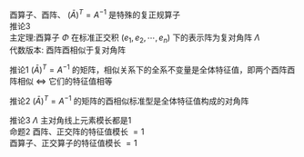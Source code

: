 酉算子、酉阵、 $(\bar A)^T=A^{-1}$ 是特殊的复正规算子  
推论3  
主定理:酉算子 $\Phi$ 在标准正交积 $(e_1,e_2,\cdots,e_n)$ 下的表示阵为复对角阵 $\Lambda$  
代数版本: 酉阵酉相似于复对角阵  
  
推论1  $(\bar A)^T=A^{-1}$ 的矩阵，相似关系下的全系不变量是全体特征值，即两个酉阵酉阵相似 $\iff$ 它们的特征值相等  
  
推论2  $(\bar A)^T=A^{-1}$ 的矩阵的酉相似标准型是全体特征值构成的对角阵  
  
推论3  $\Lambda$ 主对角线上元素模长都是1  
命题2 酉阵、正交阵的特征值模长 $=1$  
酉算子、正交算子的特征值模长 $=1$  
